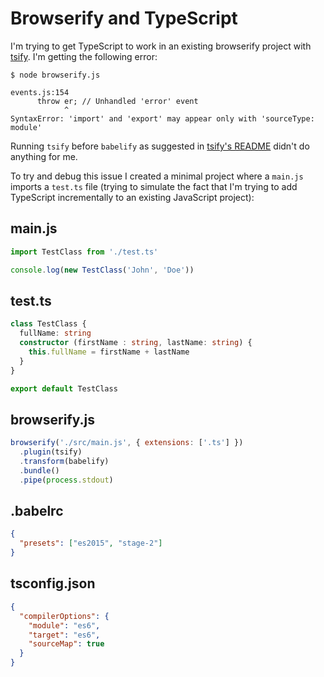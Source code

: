 # Browserify and TypeScript

I'm trying to get TypeScript to work in an existing browserify project with
[tsify](https://github.com/TypeStrong/tsify). I'm getting the following error:

```text
$ node browserify.js

events.js:154
      throw er; // Unhandled 'error' event
            ^
SyntaxError: 'import' and 'export' may appear only with 'sourceType: module'
```

Running `tsify` before `babelify` as suggested in [tsify's README](https://github.com/TypeStrong/tsify#syntaxerror-import-and-export-may-appear-only-with-sourcetype-module) didn't do anything for me.

To try and debug this issue I created a minimal project where a `main.js` imports
a `test.ts` file (trying to simulate the fact that I'm trying to add TypeScript
incrementally to an existing JavaScript project):

## main.js

```javascript
import TestClass from './test.ts'

console.log(new TestClass('John', 'Doe'))
```

## test.ts

```typescript
class TestClass {
  fullName: string
  constructor (firstName : string, lastName: string) {
    this.fullName = firstName + lastName
  }
}

export default TestClass
```

## browserify.js

```javascript
browserify('./src/main.js', { extensions: ['.ts'] })
  .plugin(tsify)
  .transform(babelify)
  .bundle()
  .pipe(process.stdout)
```

## .babelrc

```json
{
  "presets": ["es2015", "stage-2"]
}
```

## tsconfig.json

```json
{
  "compilerOptions": {
    "module": "es6",
    "target": "es6",
    "sourceMap": true
  }
}
```
